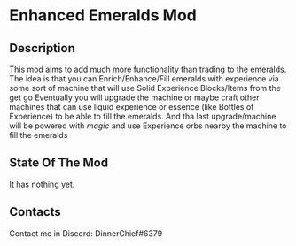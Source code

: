 # Enhanced Emeralds Mod

## Description
This mod aims to add much more functionality than trading to the emeralds. 
The idea is that you can Enrich/Enhance/Fill emeralds with experience via some sort of machine that will use Solid Experience Blocks/Items from the get go
Eventually you will upgrade the machine or maybe craft other machines that can use liquid experience or essence (like Bottles of Experience) to be able to fill the emeralds.
And tha last upgrade/machine will be powered with _magic_ and use Experience orbs nearby the machine to fill the emeralds

## State Of The Mod
It has nothing yet.

## Contacts
Contact me in Discord: DinnerChief#6379